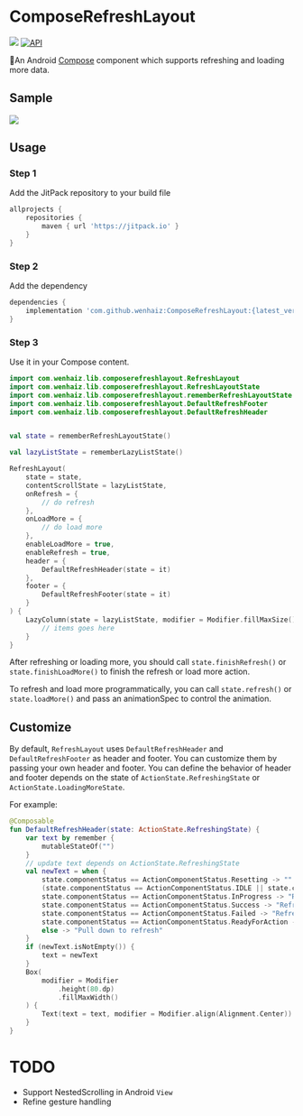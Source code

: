 # ComposeRefreshLayout

[![](https://jitpack.io/v/wenhaiz/ComposeRefreshLayout.svg)](https://jitpack.io/#wenhaiz/ComposeRefreshLayout)
[![API](https://img.shields.io/badge/API-24%2B-brightgreen.svg?style=flat)](https://android-arsenal.com/api?level=24)

🌱An Android [Compose](https://developer.android.com/jetpack/compose) component which supports
refreshing and loading more data.

## Sample

![](/media/sample.gif)

## Usage

### Step 1

Add the JitPack repository to your build file

```groovy
allprojects {
    repositories {
        maven { url 'https://jitpack.io' }
    }
}
```

### Step 2

Add the dependency

```groovy
dependencies {
    implementation 'com.github.wenhaiz:ComposeRefreshLayout:{latest_version}'
}
```

### Step 3

Use it in your Compose content.

```kotlin
import com.wenhaiz.lib.composerefreshlayout.RefreshLayout
import com.wenhaiz.lib.composerefreshlayout.RefreshLayoutState
import com.wenhaiz.lib.composerefreshlayout.rememberRefreshLayoutState
import com.wenhaiz.lib.composerefreshlayout.DefaultRefreshFooter
import com.wenhaiz.lib.composerefreshlayout.DefaultRefreshHeader


val state = rememberRefreshLayoutState()

val lazyListState = rememberLazyListState()

RefreshLayout(
    state = state,
    contentScrollState = lazyListState,
    onRefresh = {
        // do refresh 
    },
    onLoadMore = {
        // do load more
    },
    enableLoadMore = true,
    enableRefresh = true,
    header = {
        DefaultRefreshHeader(state = it)
    },
    footer = {
        DefaultRefreshFooter(state = it)
    }
) {
    LazyColumn(state = lazyListState, modifier = Modifier.fillMaxSize()) {
        // items goes here
    }
}

```

After refreshing or loading more, you should call `state.finishRefresh()`
or `state.finishLoadMore()` to finish the refresh or load more action.

To refresh and load more programmatically, you can call `state.refresh()` or `state.loadMore()` and
pass an animationSpec to control the animation.

## Customize

By default, `RefreshLayout` uses `DefaultRefreshHeader` and `DefaultRefreshFooter` as header and
footer.
You can customize them by passing your own header and footer.
You can define the behavior of header and footer depends on the state
of `ActionState.RefreshingState` or `ActionState.LoadingMoreState`.

For example:

```kotlin
@Composable
fun DefaultRefreshHeader(state: ActionState.RefreshingState) {
    var text by remember {
        mutableStateOf("")
    }
    // update text depends on ActionState.RefreshingState
    val newText = when {
        state.componentStatus == ActionComponentStatus.Resetting -> ""
        (state.componentStatus == ActionComponentStatus.IDLE || state.componentStatus == ActionComponentStatus.Dragging) && !state.hasMoreData -> "No more data"
        state.componentStatus == ActionComponentStatus.InProgress -> "Refreshing"
        state.componentStatus == ActionComponentStatus.Success -> "Refresh success"
        state.componentStatus == ActionComponentStatus.Failed -> "Refresh failed"
        state.componentStatus == ActionComponentStatus.ReadyForAction -> "Release to refresh"
        else -> "Pull down to refresh"
    }
    if (newText.isNotEmpty()) {
        text = newText
    }
    Box(
        modifier = Modifier
            .height(80.dp)
            .fillMaxWidth()
    ) {
        Text(text = text, modifier = Modifier.align(Alignment.Center))
    }
}
```

# TODO
- Support NestedScrolling in Android `View`
- Refine gesture handling
